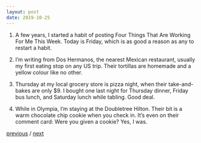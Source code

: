 ```yaml
---
layout: post
date: 2019-10-25
---
```


1. A few years, I started a habit of posting Four Things That Are Working For Me This Week. Today is Friday, which is as good a reason as any to restart a habit. 

2. I’m writing from Dos Hermanos, the nearest Mexican restaurant, usually my first eating stop on any US trip. Their tortillas are homemade and a yellow colour like no other. 

3. Thursday at my local grocery store is pizza night, when their take-and-bakes are only $9. I bought one last night for Thursday dinner, Friday bus lunch, and Saturday lunch while tabling. Good deal. 

4. While in Olympia, I’m staying at the Doubletree Hilton. Their bit is a warm chocolate chip cookie when you check in. It’s even on their comment card: Were you given a cookie? Yes, I was. 

<a href="{{page.previous.url}}">previous</a> / <a href="{{page.next.url}}">next</a>
